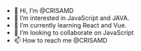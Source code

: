 - 👋 Hi, I’m @CRISAMD
- 👀 I’m interested in JavaScript and JAVA.
- 🌱 I’m currently learning React and Vue.
- 💞️ I’m looking to collaborate on JavaScript
- 📫 How to reach me @CRISAMD

<!---
CRISAMD/CRISAMD is a ✨ special ✨ repository because its `README.md` (this file) appears on your GitHub profile.
You can click the Preview link to take a look at your changes.
--->
